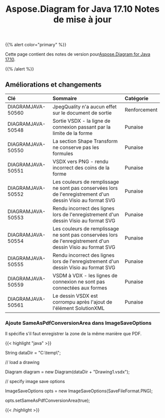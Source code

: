 ﻿---
title: Aspose.Diagram for Java 17.10 Notes de mise à jour
type: docs
weight: 30
url: /fr/java/aspose-diagram-for-java-17-10-release-notes/
---
{{% alert color="primary" %}} 

 Cette page contient des notes de version pour[Aspose.Diagram for Java 17.10](https://docs.aspose.com/diagram/java/aspose-diagram-for-java-17-10-release-notes/).

{{% /alert %}} 
## **Améliorations et changements**

|**Clé**|**Sommaire**|**Catégorie**|
|:- |:- |:- |
|DIAGRAMJAVA-50560|JpegQuality n'a aucun effet sur le document de sortie|Renforcement|
|DIAGRAMJAVA-50548|Sortie VSDX - la ligne de connexion passant par la limite de la forme|Punaise|
|DIAGRAMJAVA-50550|La section Shape Transform ne conserve pas les formules|Punaise|
|DIAGRAMJAVA-50551|VSDX vers PNG - rendu incorrect des coins de la forme|Punaise|
|DIAGRAMJAVA-50552|Les couleurs de remplissage ne sont pas conservées lors de l'enregistrement d'un dessin Visio au format SVG|Punaise|
|DIAGRAMJAVA-50553|Rendu incorrect des lignes lors de l'enregistrement d'un dessin Visio au format SVG|Punaise|
|DIAGRAMJAVA-50554|Les couleurs de remplissage ne sont pas conservées lors de l'enregistrement d'un dessin Visio au format SVG|Punaise|
|DIAGRAMJAVA-50555|Rendu incorrect des lignes lors de l'enregistrement d'un dessin Visio au format SVG|Punaise|
|DIAGRAMJAVA-50559|VSDM à VDX - les lignes de connexion ne sont pas connectées aux formes|Punaise|
|DIAGRAMJAVA-50561|Le dessin VSDX est corrompu après l'ajout de l'élément SolutionXML|Punaise|
### **Ajoute SameAsPdfConversionArea dans ImageSaveOptions**
Il spécifie s'il faut enregistrer la zone de la même manière que PDF.

{{< highlight "java" >}}

 String dataDir = "C:\\temp\\";

// load a drawing

Diagram diagram = new Diagram(dataDir + "Drawing1.vsdx");

// specify image save options

ImageSaveOptions opts = new ImageSaveOptions(SaveFileFormat.PNG);

opts.setSameAsPdfConversionArea(true);

{{< /highlight >}}
